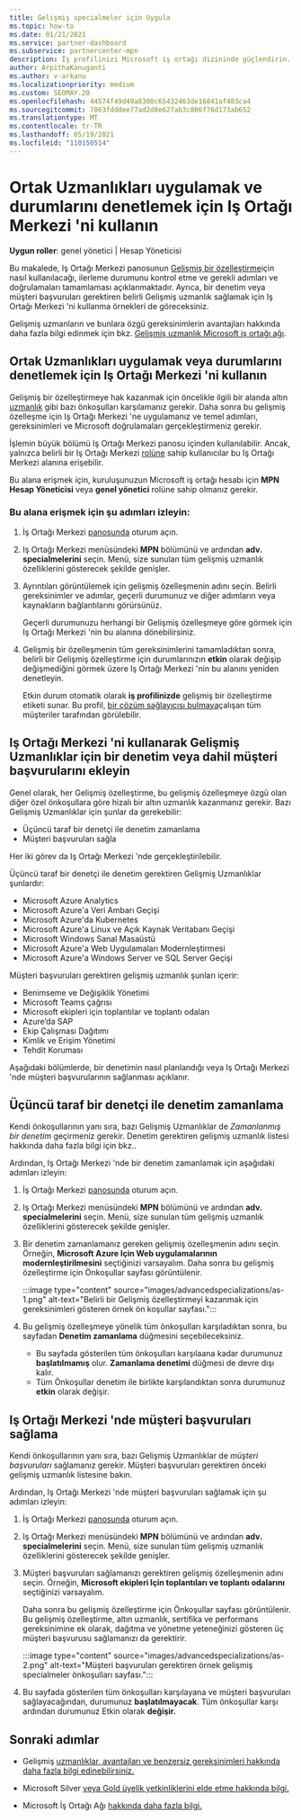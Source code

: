 ```yaml
---
title: Gelişmiş specialmeler için Uygula
ms.topic: how-to
ms.date: 01/21/2021
ms.service: partner-dashboard
ms.subservice: partnercenter-mpn
description: İş profilinizi Microsoft iş ortağı dizininde güçlendirin. Iş Ortağı Merkezi 'ni kullanarak Gelişmiş Uzmanlıklar için uygulama ve kazanma hakkında bilgi edinin.
author: ArpithaKanuganti
ms.author: v-arkanu
ms.localizationpriority: medium
ms.custom: SEOMAY.20
ms.openlocfilehash: 44574f49d49a8300c65432463de16841af483ca4
ms.sourcegitcommit: 7063fdddee77ad2d8e627ab3c806f76d173ab652
ms.translationtype: MT
ms.contentlocale: tr-TR
ms.lasthandoff: 05/19/2021
ms.locfileid: "110150514"
---
```

# <a name="use-partner-center-to-apply-for-advanced-specializations-and-check-their-status"></a>Ortak Uzmanlıkları uygulamak ve durumlarını denetlemek için Iş Ortağı Merkezi 'ni kullanın

**Uygun roller**: genel yönetici | Hesap Yöneticisi

Bu makalede, Iş Ortağı Merkezi panosunun [Gelişmiş bir özelleştirme](advanced-specializations.md)için nasıl kullanılacağı, ilerleme durumunu kontrol etme ve gerekli adımları ve doğrulamaları tamamlaması açıklanmaktadır. Ayrıca, bir denetim veya müşteri başvuruları gerektiren belirli Gelişmiş uzmanlık sağlamak için Iş Ortağı Merkezi 'ni kullanma örnekleri de göreceksiniz.

Gelişmiş uzmanların ve bunlara özgü gereksinimlerin avantajları hakkında daha fazla bilgi edinmek için bkz. [Gelişmiş uzmanlık Microsoft iş ortağı ağı](https://partner.microsoft.com/membership/advanced-specialization).

## <a name="use-partner-center-to-apply-for-advanced-specializations-or-check-their-status"></a>Ortak Uzmanlıkları uygulamak veya durumlarını denetlemek için Iş Ortağı Merkezi 'ni kullanın

Gelişmiş bir özelleştirmeye hak kazanmak için öncelikle ilgili bir alanda altın [uzmanlık](https://partner.microsoft.com/membership/competencies) gibi bazı önkoşulları karşılamanız gerekir. Daha sonra bu gelişmiş özelleşme için Iş Ortağı Merkezi 'ne uygulamanız ve temel adımları, gereksinimleri ve Microsoft doğrulamaları gerçekleştirmeniz gerekir.

İşlemin büyük bölümü Iş Ortağı Merkezi panosu içinden kullanılabilir. Ancak, yalnızca belirli bir Iş Ortağı Merkezi [rolüne](permissions-overview.md) sahip kullanıcılar bu Iş Ortağı Merkezi alanına erişebilir.

Bu alana erişmek için, kuruluşunuzun Microsoft iş ortağı hesabı için **MPN Hesap Yöneticisi** veya **genel yönetici** rolüne sahip olmanız gerekir.

### <a name="follow-these-steps-to-access-this-area"></a>Bu alana erişmek için şu adımları izleyin:

1. İş Ortağı Merkezi [panosunda](https://partner.microsoft.com/dashboard/home) oturum açın.

2. Iş Ortağı Merkezi menüsündeki **MPN** bölümünü ve ardından **adv. specialmelerini** seçin. Menü, size sunulan tüm gelişmiş uzmanlık özelliklerini gösterecek şekilde genişler.

3. Ayrıntıları görüntülemek için gelişmiş özelleşmenin adını seçin. Belirli gereksinimler ve adımlar, geçerli durumunuz ve diğer adımların veya kaynakların bağlantılarını görürsünüz.

   Geçerli durumunuzu herhangi bir Gelişmiş özelleşmeye göre görmek için Iş Ortağı Merkezi 'nin bu alanına dönebilirsiniz.

4. Gelişmiş bir özelleşmenin tüm gereksinimlerini tamamladıktan sonra, belirli bir Gelişmiş özelleştirme için durumlarınızın **etkin** olarak değişip değişmediğini görmek üzere Iş Ortağı Merkezi 'nin bu alanını yeniden denetleyin.

   Etkin durum otomatik olarak **iş profilinizde** gelişmiş bir özelleştirme etiketi sunar. Bu profil, [bir çözüm sağlayıcısı bulmaya](https://www.microsoft.com/solution-providers/home)çalışan tüm müşteriler tarafından görülebilir.

## <a name="use-partner-center-to-schedule-an-audit-or-include-customer-references-for-advanced-specializations"></a>Iş Ortağı Merkezi 'ni kullanarak Gelişmiş Uzmanlıklar için bir denetim veya dahil müşteri başvurularını ekleyin

Genel olarak, her Gelişmiş özelleştirme, bu gelişmiş özelleşmeye özgü olan diğer özel önkoşullara göre hizalı bir altın uzmanlık kazanmanız gerekir. Bazı Gelişmiş Uzmanlıklar için şunlar da gerekebilir:

- Üçüncü taraf bir denetçi ile denetim zamanlama
- Müşteri başvuruları sağla

Her iki görev da Iş Ortağı Merkezi 'nde gerçekleştirilebilir.

Üçüncü taraf bir denetçi ile denetim gerektiren Gelişmiş Uzmanlıklar şunlardır:

- Microsoft Azure Analytics
- Microsoft Azure'a Veri Ambarı Geçişi
- Microsoft Azure'da Kubernetes
- Microsoft Azure'a Linux ve Açık Kaynak Veritabanı Geçişi
- Microsoft Windows Sanal Masaüstü
- Microsoft Azure'a Web Uygulamaları Modernleştirmesi
- Microsoft Azure'a Windows Server ve SQL Server Geçişi

Müşteri başvuruları gerektiren gelişmiş uzmanlık şunları içerir:

- Benimseme ve Değişiklik Yönetimi
- Microsoft Teams çağrısı
- Microsoft ekipleri için toplantılar ve toplantı odaları
- Azure’da SAP
- Ekip Çalışması Dağıtımı
- Kimlik ve Erişim Yönetimi
- Tehdit Koruması

Aşağıdaki bölümlerde, bir denetimin nasıl planlandığı veya Iş Ortağı Merkezi 'nde müşteri başvurularının sağlanması açıklanır.

## <a name="schedule-an-audit-with-a-third-party-auditor"></a>Üçüncü taraf bir denetçi ile denetim zamanlama

Kendi önkoşullarının yanı sıra, bazı Gelişmiş Uzmanlıklar de *Zamanlanmış bir denetim* geçirmeniz gerekir. Denetim gerektiren gelişmiş uzmanlık listesi hakkında daha fazla bilgi için bkz..

Ardından, Iş Ortağı Merkezi 'nde bir denetim zamanlamak için aşağıdaki adımları izleyin:

1. İş Ortağı Merkezi [panosunda](https://partner.microsoft.com/dashboard/home) oturum açın.

2. Iş Ortağı Merkezi menüsündeki **MPN** bölümünü ve ardından **adv. specialmelerini** seçin. Menü, size sunulan tüm gelişmiş uzmanlık özelliklerini gösterecek şekilde genişler.

3. Bir denetim zamanlamanız gereken gelişmiş özelleşmenin adını seçin. Örneğin, **Microsoft Azure Için Web uygulamalarının modernleştirilmesini** seçtiğinizi varsayalım. Daha sonra bu gelişmiş özelleştirme için Önkoşullar sayfası görüntülenir.

   :::image type="content" source="images/advancedspecializations/as-1.png" alt-text="Belirli bir Gelişmiş özelleştirmeyi kazanmak için gereksinimleri gösteren örnek ön koşullar sayfası.":::

4. Bu gelişmiş özelleşmeye yönelik tüm önkoşulları karşıladıktan sonra, bu sayfadan **Denetim zamanlama** düğmesini seçebileceksiniz.

   - Bu sayfada gösterilen tüm önkoşulları karşılaana kadar durumunuz **başlatılmamış** olur. **Zamanlama denetimi** düğmesi de devre dışı kalır. 
   - Tüm Önkoşullar denetim ile birlikte karşılandıktan sonra durumunuz **etkin** olarak değişir.

## <a name="provide-customer-references-in-partner-center"></a>Iş Ortağı Merkezi 'nde müşteri başvuruları sağlama

Kendi önkoşullarının yanı sıra, bazı Gelişmiş Uzmanlıklar de *müşteri başvuruları* sağlamanız gerekir. Müşteri başvuruları gerektiren önceki gelişmiş uzmanlık listesine bakın.

Ardından, Iş Ortağı Merkezi 'nde müşteri başvuruları sağlamak için şu adımları izleyin:

1. İş Ortağı Merkezi [panosunda](https://partner.microsoft.com/dashboard/home) oturum açın.

2. Iş Ortağı Merkezi menüsündeki **MPN** bölümünü ve ardından **adv. specialmelerini** seçin. Menü, size sunulan tüm gelişmiş uzmanlık özelliklerini gösterecek şekilde genişler.

3. Müşteri başvuruları sağlamanızı gerektiren gelişmiş özelleşmenin adını seçin. Örneğin, **Microsoft ekipleri Için toplantıları ve toplantı odalarını** seçtiğinizi varsayalım.

   Daha sonra bu gelişmiş özelleştirme için Önkoşullar sayfası görüntülenir. Bu gelişmiş özelleştirme, altın uzmanlık, sertifika ve performans gereksinimine ek olarak, dağıtma ve yönetme yeteneğinizi gösteren üç müşteri başvurusu sağlamanızı da gerektirir.

   :::image type="content" source="images/advancedspecializations/as-2.png" alt-text="Müşteri başvuruları gerektiren örnek gelişmiş specialmeler önkoşulları sayfası.":::

4. Bu sayfada gösterilen tüm önkoşulları karşılayana ve müşteri başvuruları sağlayacağından, durumunuz **başlatılmayacak**. Tüm önkoşullar karşı ardından durumunuz Etkin olarak **değişir.**

## <a name="next-steps"></a>Sonraki adımlar

- Gelişmiş [uzmanlıklar, avantajları ve benzersiz gereksinimleri hakkında daha fazla bilgi edinebilirsiniz.](https://partner.microsoft.com/membership/advanced-specialization)

- Microsoft Silver [veya Gold üyelik yetkinliklerini elde etme hakkında bilgi.](learn-about-competencies.md)

- Microsoft İş Ortağı Ağı [hakkında daha fazla bilgi.](https://partner.microsoft.com/membership/competencies)
